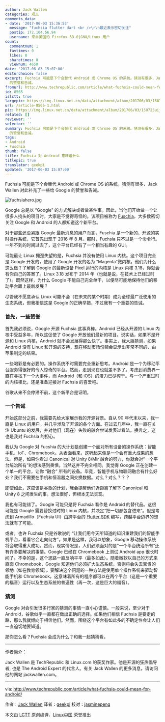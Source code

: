 ```yaml
---
author: Jack Wallen
categories: 观点
comments_data:
- date: '2017-06-03 15:36:53'
  message: "fuchsia flutter dart <br />\r\n最近表示密切关注"
  postip: 172.104.56.94
  username: 来自美国的 Firefox 53.0|GNU/Linux 用户
count:
  commentnum: 1
  favtimes: 0
  likes: 0
  sharetimes: 0
  viewnum: 4650
date: '2017-06-03 15:07:00'
editorchoice: false
excerpt: Fuchsia 可能是下个会替代 Android 或 Chrome OS 的系统。猜测有很多，Jack Wallen 对此补充了一些给 Google
  的赞誉和告诫。
fromurl: http://www.techrepublic.com/article/what-fuchsia-could-mean-for-android/
id: 8565
islctt: true
largepic: https://img.linux.net.cn/data/attachment/album/201706/03/150725uijqhhoo7qu1do3o.jpg
url: /article-8565-1.html
pic: https://img.linux.net.cn/data/attachment/album/201706/03/150725uijqhhoo7qu1do3o.jpg.thumb.jpg
related: []
reviewer: ''
selector: ''
summary: Fuchsia 可能是下个会替代 Android 或 Chrome OS 的系统。猜测有很多，Jack Wallen 对此补充了一些给 Google
  的赞誉和告诫。
tags:
- Android
- Fuschia
thumb: false
title: Fuchsia 对 Android 意味着什么
titlepic: true
translator: geekpi
updated: '2017-06-03 15:07:00'
---
```


Fuchsia 可能是下个会替代 Android 或 Chrome OS 的系统。猜测有很多，Jack Wallen 对此补充了一些给 Google 的赞誉和告诫。


![fuchsiahero.jpg](https://img.linux.net.cn/data/attachment/album/201706/03/150725uijqhhoo7qu1do3o.jpg)


Google 总是以 “Google” 的方式解决或者做某件事。因此，当他们开始做一个让很多人挠头的项目时，大家是不觉得奇怪的。该项目被称为 [Fuschia](https://github.com/fuchsia-mirror)，大多数密切关注 Google 和 Android 的人都知道这个新平台。


对于那些还没紧跟 Google 最新消息的用户而言，Fuschia 是一个新的、开源的实时操作系统，它首先出现于 2016 年 8 月。那时，Fuchsia 只不过是一个命令行。一年不到的时间过去了，这个平台已经有了一个相当有趣的 GUI。


可能最让 Linux 拥趸失望的是，Fuchsia 并没有使用 Linux 内核。这个项目完全是 Google 开发的，使用了 Google 开发的名为 “Magenta”微内核。他们为什么这么做？了解到 Google 的最新设备 Pixel 运行的内核是 Linux 内核 3.18，你就会有你自己的答案了。Linux 3.18 发布于 2014 年（也就是说，在技术上已经过时了）。既然这样，为什么 Google 不能自己完全单干，以便尽可能地保持他们的移动平台跟上最新发展？


尽管我不愿意承认 Linux 可能不会（在未来的某个时期）成为全球最广泛使用的生态系统，但我相信这是 Google 的正确举措，不过我有一个重要的告诫。


### 首先，一些赞誉


首先我必须说，Google 开源 Fuchsia 这事真棒。Android 已经从开源的 Linux 内核中受益多年，所以这促使了 Google 开放他们最新的项目。说实话，如果不是开源和 Linux 内核，Android 就不会发展得那么快了。事实上，我大胆猜测，如果 Android 没有 Linux 和开源的支持，现在移动市场份额会显示出非常不同的、由苹果制定的结果。


一些喝彩是有必要的。操作系统不时需要完全重新思考。Android 是一个为移动平台服务得很好的令人惊奇的平台。然而，走到现在也就差不多了。考虑到消费界一直在寻找下一个大事件，而 Android（和 iOS）的潜力已尽榨干。与一个严重过时的内核相比，还是准备迎接对 Fuchsia 的喜爱吧。


谷歌从来不会停滞不前，这个新平台是证明。


### 一个告诫


开始这部分之前，我需要先给大家展示我的开源背景。自从 90 年代末以来，我一直是 Linux 的用户，并几乎涉及了开源的各个方面。在过去几年中，我一直在关注 Ubuntu 的发展，并对他们（现在）失败的融合尝试发表过看法。换言之，这也是我对 Fuchsia 的担心。


我认为 Google 对 Fucshia 的大计划是创建一个面对所有设备的操作系统：智能手机、IoT、Chromebook。从表面看来，这听起来像是一个会有重大成果的想法。但是，如果你看过 Canonical 对 Unity 8/Mir 融合的努力，你就会对“一个平台统治所有”的想法感到畏惧。当然这并不完全相同。我觉得 Google 正在创建一个单一的平台，让你 “融合” 所有的设备。毕竟，智能手机与物联网融合有什么好处？我们不需要在手机和恒温器之间交换数据。对么？对么？？？


即使如此，这应该是谷歌的计划，我会提醒他们近距离了解下 Canonical 和 Unity 8 之间发生的事。想法很好，但根本无法实现。


我也有可能错了。Google 可能只是将 Fuchsia 看作是 Android 的替代品。这很可能是 Google 需要替换过时的 Linux 内核，并决定“把一切都包含进来”。但是考虑到 Armadillo（Fuchsia UI）由跨平台的 [Flutter SDK](https://flutter.io/) 编写，跨越平台边界的想法就有了可能。


或者，也许 Fuchsia 只是谷歌说的 “让我们用今天所知道的知识重建我们的智能手机平台，看看它会走向何方”。如果是这样，我可以想象，Google 移动操作系统将会取得重大成功。然而，现实情况是，人们必须面对的是“一个平台统治所有”还有许多要解决的事情。Google 已经在 Chromebook 上测试 Android app 很长时间了。不幸的是，这个思路一直反响平平（最多如此）。随着微软以自己的方式来直面 Chromebook，Google 知道他们必须扩大生态系统，否则将会失去宝贵的领地（如在教育领域）。要解决这个问题的一种方法是使用单个操作系统来驱动智能手机和 Chromebook。这意味着所有的程序都可以在两个平台（这是一个重要的福音）运行以及生态系统的普遍性（再一次，这是巨大的福音）。


### 猜测


Google 对会引发很多行家的猜测的事情一直小心谨慎。一般来说，至少对于 Android，谷歌似乎一直都在做出正确的选择。如果他们相信 Fuchsia 是要走的路，那么我就倾向于相信他们。然而，围绕这个平台有如此多的不确定性会让人们一直迫切地要知道。


那你怎么看？Fuchsia 会成为什么？和我一起猜猜看。




---


作者简介：


Jack Wallen 是 TechRepublic 和 Linux.com 的获奖作家。他是开源的狂热倡导者, 也是 The Android Expert 的代言人。有关 Jack Wallen 的更多消息，请访问他的网站 jackwallen.com。




---


via: <http://www.techrepublic.com/article/what-fuchsia-could-mean-for-android/>


作者：[Jack Wallen](http://www.techrepublic.com/article/what-fuchsia-could-mean-for-android/#modal-bio) 译者：[geekpi](https://github.com/geekpi) 校对：[jasminepeng](https://github.com/jasminepeng)


本文由 [LCTT](https://github.com/LCTT/TranslateProject) 原创编译，[Linux中国](https://linux.cn/) 荣誉推出